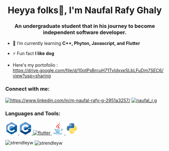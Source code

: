 <h1 align="center">Heyya folks🐶, I'm Naufal Rafy Ghaly</h1>
<h3 align="center">An undergraduate student that in his journey to become independent software developer.</h3>

- 🌱 I’m currently learning **C++, Phyton, Javascript, and Flutter**

- ⚡ Fun fact **I like dog**

- Here's my portofolio : https://drive.google.com/file/d/10otPsBrcuH71TvIdxxeSLbLFuDm7SEC6/view?usp=sharing

<h3 align="left">Connect with me:</h3>
<p align="left">
<a href="https://linkedin.com/in/https://www.linkedin.com/in/m-naufal-rafy-g-2951a3257/" target="blank"><img align="center" src="https://raw.githubusercontent.com/rahuldkjain/github-profile-readme-generator/master/src/images/icons/Social/linked-in-alt.svg" alt="https://www.linkedin.com/in/m-naufal-rafy-g-2951a3257/" height="30" width="40" /></a>
<a href="https://instagram.com/naufal_r.g" target="blank"><img align="center" src="https://raw.githubusercontent.com/rahuldkjain/github-profile-readme-generator/master/src/images/icons/Social/instagram.svg" alt="naufal_r.g" height="30" width="40" /></a>
</p>

<h3 align="left">Languages and Tools:</h3>
<p align="left"> <a href="https://www.cprogramming.com/" target="_blank" rel="noreferrer"> <img src="https://raw.githubusercontent.com/devicons/devicon/master/icons/c/c-original.svg" alt="c" width="40" height="40"/> </a> <a href="https://www.w3schools.com/cpp/" target="_blank" rel="noreferrer"> <img src="https://raw.githubusercontent.com/devicons/devicon/master/icons/cplusplus/cplusplus-original.svg" alt="cplusplus" width="40" height="40"/> </a> <a href="https://flutter.dev" target="_blank" rel="noreferrer"> <img src="https://www.vectorlogo.zone/logos/flutterio/flutterio-icon.svg" alt="flutter" width="40" height="40"/> </a> <a href="https://www.java.com" target="_blank" rel="noreferrer"> <img src="https://raw.githubusercontent.com/devicons/devicon/master/icons/java/java-original.svg" alt="java" width="40" height="40"/> </a> <a href="https://www.python.org" target="_blank" rel="noreferrer"> <img src="https://raw.githubusercontent.com/devicons/devicon/master/icons/python/python-original.svg" alt="python" width="40" height="40"/> </a> </p>

<p><img align="left" src="https://github-readme-stats.vercel.app/api/top-langs?username=strendleyw&show_icons=true&locale=en&layout=compact" alt="strendleyw" /></p>

<p>&nbsp;<img align="center" src="https://github-readme-stats.vercel.app/api?username=strendleyw&show_icons=true&locale=en" alt="strendleyw" /></p>
